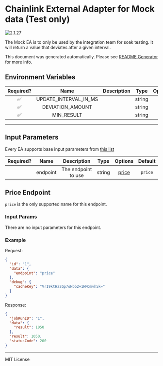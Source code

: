 # Chainlink External Adapter for Mock data (Test only)

![2.1.27](https://img.shields.io/github/package-json/v/smartcontractkit/external-adapters-js?filename=packages/sources/mock-ea/package.json)

The Mock EA is to only be used by the integration team for soak testing. It will return a value that deviates after a given interval.

This document was generated automatically. Please see [README Generator](../../scripts#readme-generator) for more info.

## Environment Variables

| Required? |         Name          | Description |  Type  | Options | Default  |
| :-------: | :-------------------: | :---------: | :----: | :-----: | :------: |
|    ✅     | UPDATE_INTERVAL_IN_MS |             | string |         | `300000` |
|    ✅     |   DEVIATION_AMOUNT    |             | string |         |   `5`    |
|    ✅     |      MIN_RESULT       |             | string |         |          |

---

## Input Parameters

Every EA supports base input parameters from [this list](../../core/bootstrap#base-input-parameters)

| Required? |   Name   |     Description     |  Type  |         Options          | Default |
| :-------: | :------: | :-----------------: | :----: | :----------------------: | :-----: |
|           | endpoint | The endpoint to use | string | [price](#price-endpoint) | `price` |

## Price Endpoint

`price` is the only supported name for this endpoint.

### Input Params

There are no input parameters for this endpoint.

### Example

Request:

```json
{
  "id": "1",
  "data": {
    "endpoint": "price"
  },
  "debug": {
    "cacheKey": "VrI9ktHz2Gp7oHbb2+1HMGmvh5k="
  }
}
```

Response:

```json
{
  "jobRunID": "1",
  "data": {
    "result": 1050
  },
  "result": 1050,
  "statusCode": 200
}
```

---

MIT License
